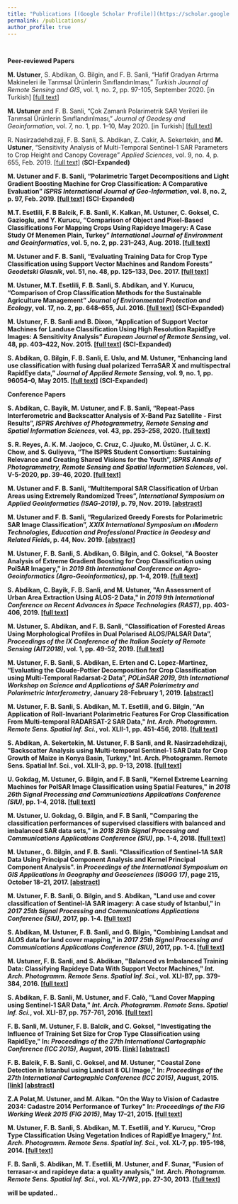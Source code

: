 ```yaml
---
title: "Publications [(Google Scholar Profile)](https://scholar.google.com.tr/citations?user=KtXqoWkAAAAJ&hl=tr)"
permalink: /publications/
author_profile: true
---
```

<br>

<b>Peer-reviewed Papers</b>

**M. Ustuner**, S. Abdikan, G. Bilgin, and F. B. Sanli, “Hafif Gradyan Artırma Makineleri ile Tarımsal Ürünlerin Sınıflandırılması,” *Turkish Journal of Remote Sensing and GIS*, vol. 1, no. 2, pp. 97-105, September 2020. [in Turkish] [[full text]](http://mustuner.github.io/files/turkish.pdf)

**M. Ustuner** and F. B. Sanli, “Çok Zamanlı Polarimetrik SAR Verileri ile Tarımsal Ürünlerin Sınıflandırılması,” *Journal of Geodesy and Geoinformation*, vol. 7, no. 1, pp. 1–10, May 2020. [in Turkish] [[full text]](http://mustuner.github.io/files/geodesy.pdf)

R. Nasirzadehdizaji, F. B. Sanli, S. Abdikan, Z. Cakir, A. Sekertekin, and **M. Ustuner**, “Sensitivity Analysis of Multi-Temporal Sentinel-1 SAR Parameters to Crop Height and Canopy Coverage” *Applied Sciences*, vol. 9, no. 4, p. 655, Feb. 2019. [[full text]](http://mustuner.github.io/files/cropheight.pdf) (<b>SCI-Expanded<b>)

**M. Ustuner** and F. B. Sanli, “Polarimetric Target Decompositions and Light Gradient Boosting Machine for Crop Classification: A Comparative Evaluation” *ISPRS International Journal of Geo-Information*, vol. 8, no. 2, p. 97, Feb. 2019. [[full text]](http://mustuner.github.io/files/lgbm.pdf) (<b>SCI-Expanded<b>)

M.T. Esetlili, F. B Balcik, F. B. Sanli, K. Kalkan, **M. Ustuner**, C. Goksel, C. Gazioglu, and Y. Kurucu, “Comparison of Object and Pixel-Based Classifications For Mapping Crops Using Rapideye Imagery: A Case Study Of Menemen Plain, Turkey” *International Journal of Environment and Geoinformatics*, vol. 5, no. 2, pp. 231–243, Aug. 2018. [[full text]](https://mustuner.github.io/files/objectbased.pdf)

**M. Ustuner** and F. B. Sanli, “Evaluating Training Data for Crop Type Classification using Support Vector Machines and Random Forests” *Geodetski Glasnik*, vol. 51, no. 48, pp. 125–133, Dec. 2017. [[full text]](http://www.suggsbih.ba/GEODETSKI%20GLASNIK/GEODETSKI_GLASNIK_48/GG48_Ustuner_Sanli.pdf)

**M. Ustuner**, M.T. Esetlili, F. B. Sanli, S. Abdikan, and Y. Kurucu, “Comparison of Crop Classification Methods for the Sustainable Agriculture Management” *Journal of Environmental Protection and Ecology*, vol. 17, no. 2, pp. 648–655, Jul. 2016. [[full text]](http://mustuner.github.io/files/JEPE.pdf) (<b>SCI-Expanded<b>)

**M. Ustuner**, F. B. Sanli and B. Dixon, “Application of Support Vector Machines for Landuse Classification Using High Resolution RapidEye Images: A Sensitivity Analysis” *European Journal of Remote Sensing*, vol. 48, pp. 403–422, Nov. 2015. [[full text]](http://mustuner.github.io/files/SVM-Landuse.pdf) (<b>SCI-Expanded<b>)

S. Abdikan, G. Bilgin, F. B. Sanli, E. Uslu, and **M. Ustuner**, “Enhancing land use classification with fusing dual polarized TerraSAR X and multispectral RapidEye data,” <i>Journal of Applied Remote Sensing</i>, vol. 9, no. 1, pp. 96054–0, May 2015. [[full text]](http://mustuner.github.io/files/TerraSAR-X.pdf) (<b>SCI-Expanded<b>)

<b>Conference Papers</b> 

S. Abdikan, C. Bayik, **M. Ustuner**, and F. B. Sanli, “Repeat-Pass Interferometric and Backscatter Analysis of X-Band Paz Satellite - First Results”, <i>ISPRS Archives of Photogrammetry, Remote Sensing and Spatial Information Sciences</i>, vol. 43, pp. 253–258, 2020. [[full text]](https://www.int-arch-photogramm-remote-sens-spatial-inf-sci.net/XLIII-B3-2020/253/2020/isprs-archives-XLIII-B3-2020-253-2020.pdf)

S. R. Reyes, A. K. M. Jaojoco, C. Cruz, C. Jjuuko, **M. Üstüner**, J. C. K. Chow, and S. Guliyeva, “The ISPRS Student Consortium: Sustaining Relevance and Creating Shared Visions for the Youth”, <i>ISPRS Annals of Photogrammetry, Remote Sensing and Spatial Information Sciences</i>, vol. V-5-2020, pp. 39-46, 2020. [[full text]](https://www.isprs-ann-photogramm-remote-sens-spatial-inf-sci.net/V-5-2020/39/2020/isprs-annals-V-5-2020-39-2020.pdf) 

**M. Ustuner** and F. B. Sanli, “Multitemporal SAR Classification of Urban Areas using Extremely Randomized Trees”, *International Symposium on Applied Geoinformatics (ISAG-2019)*, p. 79, Nov. 2019. [[abstract]](http://mustuner.github.io/files/ISAG2019.pdf)

**M. Ustuner** and F. B. Sanli, “Regularized Greedy Forests for Polarimetric SAR Image Classification”, *XXIX International Symposium on ıModern Technologies, Education and Professional Practice in Geodesy and Related Fields*, p. 44, Nov. 2019. [[abstract]](http://mustuner.github.io/files/RGF19.pdf)

**M. Ustuner**, F. B. Sanli, S. Abdikan, G. Bilgin, and C. Goksel, "A Booster Analysis of Extreme Gradient Boosting for Crop Classification using PolSAR Imagery," in *2019 8th International Conference on Agro-Geoinformatics (Agro-Geoinformatics)*, pp. 1-4, 2019. [[full text]](http://mustuner.github.io/files/booster.pdf)

S. Abdikan, C. Bayik, F. B. Sanli, and **M. Ustuner**, "An Assessment of Urban Area Extraction Using ALOS-2 Data," in *2019 9th International Conference on Recent Advances in Space Technologies (RAST)*, pp. 403-406, 2019. [[full text]](http://mustuner.github.io/files/urbanarea.pdf)

**M. Ustuner**, S. Abdikan, and F. B. Sanli, “Classification of Forested Areas Using Morphological Profiles in Dual Polarised ALOS/PALSAR Data”, *Proceedings of the IX Conference of the Italian Society of Remote Sensing (AIT2018)*, vol. 1, pp. 49-52, 2019. [[full text]](http://mustuner.github.io/files/ForestPA.pdf)

**M. Ustuner**, F. B. Sanli, S. Abdikan, E. Erten and C. Lopez-Martinez, “Evaluating the Cloude-Pottier Decomposition for Crop Classification using Multi-Temporal Radarsat-2 Data”, *POLinSAR 2019, 9th International Workshop on Science and Applications of SAR Polarimetry and Polarimetric Interferometry*, January 28-February 1, 2019. [[abstract]](http://mustuner.github.io/files/polinsar2019.pdf)

**M. Ustuner**, F. B. Sanli, S. Abdikan, M. T. Esetlili, and G. Bilgin, "An Application of Roll-Invariant Polarimetric Features For Crop Classification From Multi-temporal RADARSAT-2 SAR Data," *Int. Arch. Photogramm. Remote Sens. Spatial Inf. Sci.*, vol. XLII-1, pp. 451-456, 2018. [[full text]](https://www.int-arch-photogramm-remote-sens-spatial-inf-sci.net/XLII-1/451/2018/isprs-archives-XLII-1-451-2018.pdf)

S. Abdikan, A. Sekertekin, **M. Ustuner**, F. B Sanli, and R. Nasirzadehdizaji, "Backscatter Analysis using Multi-temporal Sentinel-1 SAR Data for Crop Growth of Maize in Konya Basin, Turkey," Int. Arch. Photogramm. Remote Sens. Spatial Inf. Sci., vol. XLII-3, pp. 9-13, 2018. [[full text]](https://www.int-arch-photogramm-remote-sens-spatial-inf-sci.net/XLII-3/9/2018/isprs-archives-XLII-3-9-2018.pdf)

U. Gokdag, **M. Ustuner**, G. Bilgin, and F. B Sanli, "Kernel Extreme Learning Machines for PolSAR Image Classification using Spatial Features," in *2018 26th Signal Processing and Communications Applications Conference (SIU)*, pp. 1-4, 2018. [[full text]](http://mustuner.github.io/files/kelm-siu2018.pdf)

**M. Ustuner**, U. Gokdag, G. Bilgin, and F. B Sanli, "Comparing the classification performances of supervised classifiers with balanced and imbalanced SAR data sets," in *2018 26th Signal Processing and Communications Applications Conference (SIU)*, pp. 1-4, 2018. [[full text]](http://mustuner.github.io/files/balanced.pdf)

**M. Ustuner**., G. Bilgin, and F. B. Sanli. "Classification of Sentinel-1A SAR Data Using Principal Component Analysis and Kernel Principal Component Analysis". in *Proceedings of the International Symposium on GIS Applications in Geography and Geosciences (ISGGG 17)*, page 215, October 18–21, 2017. [[abstract]](http://mustuner.github.io/files/isggg-17.pdf)

**M. Ustuner**, F. B. Sanli, G. Bilgin, and S. Abdikan, "Land use and cover classification of Sentinel-IA SAR imagery: A case study of Istanbul," in *2017 25th Signal Processing and Communications Applications Conference (SIU)*, 2017, pp. 1-4. [[full text]](http://mustuner.github.io/files/sentinel-istanbul.pdf)

S. Abdikan, **M. Ustuner**, F. B. Sanli, and G. Bilgin, "Combining Landsat and ALOS data for land cover mapping," in *2017 25th Signal Processing and Communications Applications Conference (SIU)*, 2017, pp. 1-4. [[full text]](http://mustuner.github.io/files/combining-alos-landsat.pdf)

**M. Ustuner**, F. B. Sanli, and S. Abdikan, "Balanced vs Imbalanced Training Data: Classifying Rapideye Data With Support Vector Machines," *Int. Arch. Photogramm. Remote Sens. Spatial Inf. Sci.*, vol. XLI-B7, pp. 379-384, 2016. [[full text]](https://www.int-arch-photogramm-remote-sens-spatial-inf-sci.net/XLI-B7/379/2016/isprs-archives-XLI-B7-379-2016.pdf)

S. Abdikan, F. B. Sanli, **M. Ustuner**, and F. Calò, "Land Cover Mapping using Sentinel-1 SAR Data," *Int. Arch. Photogramm. Remote Sens. Spatial Inf. Sci.*, vol. XLI-B7, pp. 757-761, 2016. [[full text]](https://www.int-arch-photogramm-remote-sens-spatial-inf-sci.net/XLI-B7/757/2016/isprs-archives-XLI-B7-757-2016.pdf)

F. B. Sanli, **M. Ustuner**, F. B. Balcik, and C. Goksel, "Investigating the Influence of Training Set Size for Crop Type Classification using RapidEye," In: *Proceedings of the 27th International Cartographic Conference (ICC 2015)*, August, 2015. [[link]](https://icaci.org/files/documents/ICC_proceedings/ICC2015/papers/30/557.html) [[abstract]](http://mustuner.github.io/files/setsize-rapideye.pdf)

F. B. Balcik, F. B. Sanli, C. Goksel, and **M. Ustuner**, "Coastal Zone Detection in Istanbul using Landsat 8 OLI Image," In: *Proceedings of the 27th International Cartographic Conference (ICC 2015)*, August, 2015. [[link]](https://icaci.org/files/documents/ICC_proceedings/ICC2015/papers/17/852.html) [[abstract]](http://mustuner.github.io/files/coastal.pdf)

Z.A Polat,**M. Ustuner**, and M. Alkan. "On the Way to Vision of Cadastre 2034: Cadastre 2014 Performance of Turkey" In: *Proceedings of the FIG Working Week 2015 (FIG 2015)*, May 17–21, 2015. [[full text]](https://www.fig.net/resources/proceedings/fig_proceedings/fig2015/papers/ts04c/TS04C_polat_ustuner_7652.pdf)

**M. Ustuner**, F. B. Sanli, S. Abdikan, M. T. Esetlili, and Y. Kurucu, "Crop Type Classification Using Vegetation Indices of RapidEye Imagery," *Int. Arch. Photogramm. Remote Sens. Spatial Inf. Sci.*, vol. XL-7, pp. 195-198, 2014. [[full text]](https://www.int-arch-photogramm-remote-sens-spatial-inf-sci.net/XL-7/195/2014/isprsarchives-XL-7-195-2014.pdf)

F. B. Sanli, S. Abdikan, M. T. Esetlili, **M. Ustuner**, and F. Sunar, "Fusion of terrasar-x and rapideye data: a quality analysis," *Int. Arch. Photogramm. Remote Sens. Spatial Inf. Sci.*, vol. XL-7/W2, pp. 27-30, 2013. [[full text]](https://www.int-arch-photogramm-remote-sens-spatial-inf-sci.net/XL-7-W2/27/2013/isprsarchives-XL-7-W2-27-2013.pdf)



will be updated..
